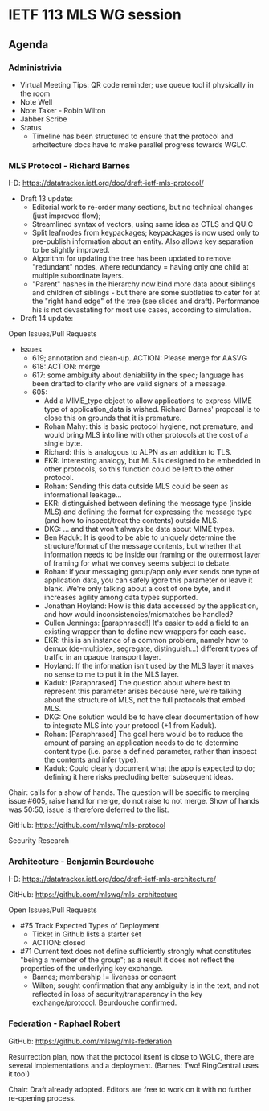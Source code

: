 # IETF 113 MLS WG session

## Agenda
### Administrivia

- Virtual Meeting Tips: QR code reminder; use queue tool if physically in the room
- Note Well
- Note Taker - Robin Wilton
- Jabber Scribe
- Status
    - Timeline has been structured to ensure that the protocol and arhcitecture docs have to make parallel progress towards WGLC.

### MLS Protocol - Richard Barnes

I-D: https://datatracker.ietf.org/doc/draft-ietf-mls-protocol/
- Draft 13 update: 
    - Editorial work to re-order many sections, but no technical changes (just improved flow);
    - Streamlined syntax of vectors, using same idea as CTLS and QUIC
    - Split leafnodes from keypackages; keypackages is now used only to pre-publish information about an entity. Also allows key separation to be slightly improved.
    - Algorithm for updating the tree has been updated to remove "redundant" nodes, where redundancy = having only one child at multiple subordinate layers.
    - "Parent" hashes in the hierarchy now bind more data about siblings and children of siblings - but there are some subtleties to cater for at the "right hand edge" of the tree (see slides and draft). Performance his is not devastating for most use cases, according to simulation.
- Draft 14 update:
   
Open Issues/Pull Requests
   
   - Issues
        - 619; annotation and clean-up. ACTION: Please merge for AASVG
        - 618: ACTION: merge
        - 617: some ambiguity about deniability in the spec; language has been drafted to clarify who are valid signers of a message.
        - 605: 
           - Add a MIME_type object to allow applications to express MIME type of application_data is wished. Richard Barnes' proposal is to close this on grounds that it is premature. 
           - Rohan Mahy: this is basic protocol hygiene, not premature, and would bring MLS into line with other protocols at the cost of a single byte.
           - Richard: this is analogous to ALPN as an addition to TLS.
           - EKR: Interesting analogy, but MLS is designed to be embedded in other protocols, so this function could be left to the other protocol.
           - Rohan: Sending this data outside MLS could be seen as informational leakage...
           - EKR: distinguished between defining the message type (inside MLS) and defining the format for expressing the message type (and how to inspect/treat the contents) outside MLS.
           - DKG: ... and that won't always be data about MIME types.
           - Ben Kaduk: It is good to be able to uniquely determine the structure/format of the message contents, but whether that information needs to be inside our framing or the outermost layer of framing for what we convey seems subject to debate.
           - Rohan: If your messaging group/app only ever sends one type of application data, you can safely igore this parameter or leave it blank. We're only talking about a cost of one byte, and it increases agility among data types supported.
           - Jonathan Hoyland: How is this data accessed by the application, and how would inconsistencies/mismatches be handled?
           - Cullen Jennings: [paraphrased!] It's easier to add a field to an existing wrapper than to define new wrappers for each case.
           - EKR: this is an instance of a common problem, namely how to demux (de-multiplex, segregate, distinguish...) different types of traffic in an opaque transport layer.
           - Hoyland: If the information isn't used by the MLS layer it makes no sense to me to put it in the MLS layer.
           - Kaduk: [Paraphrased] The question about where best to represent this parameter arises because here, we're talking about the structure of MLS, not the full protocols that embed MLS.
           - DKG: One solution would be to have clear documentation of how to integrate MLS into your protocol (+1 from Kaduk).
           - Rohan: [Paraphrased] The goal here would be to reduce the amount of parsing an application needs to do to determine content type (i.e. parse a defined parameter, rather than inspect the contents and infer type).
           - Kaduk: Could clearly document what the app is expected to do; defining it here risks precluding better subsequent ideas.
            
Chair: calls for a show of hands. The question will be specific to merging issue #605, raise hand for merge, do not raise to not merge.
Show of hands was 50:50, issue is therefore deferred to the list.  

GitHub: https://github.com/mlswg/mls-protocol

Security Research

### Architecture - Benjamin Beurdouche

I-D: https://datatracker.ietf.org/doc/draft-ietf-mls-architecture/

GitHub: https://github.com/mlswg/mls-architecture

Open Issues/Pull Requests

- #75 Track Expected Types of Deployment
    - Ticket in Github lists a starter set
    - ACTION: closed
- #71 Current text does not define sufficiently strongly what constitutes "being a member of the group"; as a result it does not reflect the properties of the underlying key exchange.
    -  Barnes; membership != liveness or consent
    - Wilton; sought confirmation that any ambiguity is in the text, and not reflected in loss of security/transparency in the key exchange/protocol. Beurdouche confirmed. 

### Federation - Raphael Robert

GitHub: https://github.com/mlswg/mls-federation

Resurrection plan, now that the protocol itsenf is close to WGLC, there are several implementations and a  deployment. (Barnes: Two! RingCentral uses it too!)

Chair: Draft already adopted. Editors are free to work on it with no further re-opening process.
